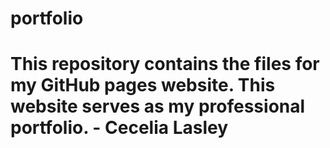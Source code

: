 # portfolio
# This repository contains the files for my GitHub pages website. This website serves as my professional portfolio. - Cecelia Lasley
